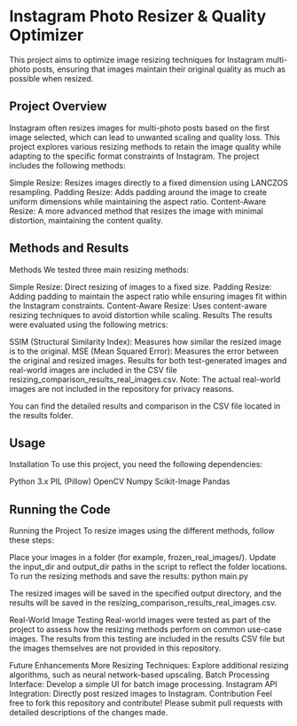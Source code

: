 # Instagram Photo Resizer & Quality Optimizer
This project aims to optimize image resizing techniques for Instagram multi-photo posts, ensuring that images maintain their original quality as much as possible when resized.

## Project Overview
Instagram often resizes images for multi-photo posts based on the first image selected, which can lead to unwanted scaling and quality loss. This project explores various resizing methods to retain the image quality while adapting to the specific format constraints of Instagram. The project includes the following methods:

Simple Resize: Resizes images directly to a fixed dimension using LANCZOS resampling.
Padding Resize: Adds padding around the image to create uniform dimensions while maintaining the aspect ratio.
Content-Aware Resize: A more advanced method that resizes the image with minimal distortion, maintaining the content quality.
## Methods and Results
Methods
We tested three main resizing methods:

Simple Resize: Direct resizing of images to a fixed size.
Padding Resize: Adding padding to maintain the aspect ratio while ensuring images fit within the Instagram constraints.
Content-Aware Resize: Uses content-aware resizing techniques to avoid distortion while scaling.
Results
The results were evaluated using the following metrics:

SSIM (Structural Similarity Index): Measures how similar the resized image is to the original.
MSE (Mean Squared Error): Measures the error between the original and resized images.
Results for both test-generated images and real-world images are included in the CSV file resizing_comparison_results_real_images.csv. Note: The actual real-world images are not included in the repository for privacy reasons.

You can find the detailed results and comparison in the CSV file located in the results folder.

## Usage
Installation
To use this project, you need the following dependencies:

Python 3.x
PIL (Pillow)
OpenCV
Numpy
Scikit-Image
Pandas

## Running the Code
Running the Project
To resize images using the different methods, follow these steps:

Place your images in a folder (for example, frozen_real_images/).
Update the input_dir and output_dir paths in the script to reflect the folder locations.
To run the resizing methods and save the results:
python main.py

The resized images will be saved in the specified output directory, and the results will be saved in the resizing_comparison_results_real_images.csv.

Real-World Image Testing
Real-world images were tested as part of the project to assess how the resizing methods perform on common use-case images. The results from this testing are included in the results CSV file but the images themselves are not provided in this repository.

Future Enhancements
More Resizing Techniques: Explore additional resizing algorithms, such as neural network-based upscaling.
Batch Processing Interface: Develop a simple UI for batch image processing.
Instagram API Integration: Directly post resized images to Instagram.
Contribution
Feel free to fork this repository and contribute! Please submit pull requests with detailed descriptions of the changes made.